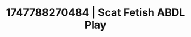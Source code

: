 ---
categories:
- Alt aesthetic girls
- Romantic kink
- Choking kink
- 3D animation
- Closeness kink
image: /assets/images/1747788270484.webp
layout: post
seo:
  description: Featured content with artistic Scat Fetish, ABDL Play. HD images available.
  keywords: Scat Fetish, ABDL Play
  og_image: /assets/images/1747788270484.webp
  schema_type: VisualArtwork
tags:
- ABDL Play
- Scat Fetish
- '#1747788270484'
title: 1747788270484 | Scat Fetish ABDL Play
---